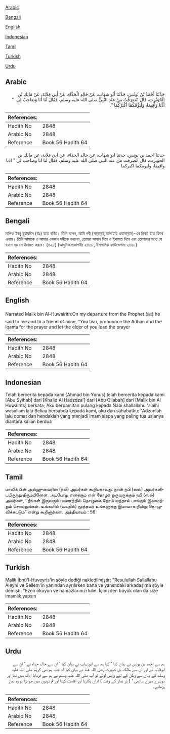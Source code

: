 [Arabic](#arabic)

[Bengali](#bengali)

[English](#english)

[Indonesian](#indonesian)

[Tamil](#tamil)

[Turkish](#turkish)

[Urdu](#urdu)

## Arabic


<div dir="rtl" lang="ar" style={{fontSize:'larger',backgroundColor:'#f8f9fa',padding:20}}>
حَدَّثَنَا أَحْمَدُ بْنُ يُونُسَ، حَدَّثَنَا أَبُو شِهَابٍ، عَنْ خَالِدٍ الْحَذَّاءِ، عَنْ أَبِي قِلاَبَةَ، عَنْ مَالِكِ بْنِ الْحُوَيْرِثِ، قَالَ انْصَرَفْتُ مِنْ عِنْدِ النَّبِيِّ صلى الله عليه وسلم، فَقَالَ لَنَا أَنَا وَصَاحِبٌ لِي ‏ "‏ أَذِّنَا وَأَقِيمَا، وَلْيَؤُمَّكُمَا أَكْبَرُكُمَا ‏"‏‏.‏
</div>
<div style={{backgroundColor:'#f8f9fa',padding:20, marginBottom: 10}}><table> <thead> <tr> <th>References:</th> <th></th> </tr> </thead> <tbody><tr><td>Hadith No</td><td>2848</td></tr><tr><td>Arabic No</td><td>2848</td></tr><tr><td>Reference</td><td>Book 56 Hadith 64</td></tr></tbody></table></div>


<div dir="rtl" lang="ar" style={{fontSize:'larger',backgroundColor:'#f8f9fa',padding:20}}>
حدثنا احمد بن يونس، حدثنا ابو شهاب، عن خالد الحذاء، عن ابي قلابة، عن مالك بن الحويرث، قال انصرفت من عند النبي صلى الله عليه وسلم، فقال لنا انا وصاحب لي " اذنا واقيما، وليومكما اكبركما
</div>
<div style={{backgroundColor:'#f8f9fa',padding:20, marginBottom: 10}}><table> <thead> <tr> <th>References:</th> <th></th> </tr> </thead> <tbody><tr><td>Hadith No</td><td>2848</td></tr><tr><td>Arabic No</td><td>2848</td></tr><tr><td>Reference</td><td>Book 56 Hadith 64</td></tr></tbody></table></div>

## Bengali


<div dir="ltr" lang="bn" style={{fontSize:'larger',backgroundColor:'#f8f9fa',padding:20}}>
মালিক ইবনু হুয়ায়রিস (রাঃ) হতে বর্ণিত। তিনি বলেন, আমি নবী (সাল্লাল্লাহু আলাইহি ওয়াসাল্লাম)-এর নিকট হতে ফিরে এলাম। তিনি আমাকে ও আমার একজন সঙ্গীকে বললেন, তোমরা আযান দিবে ও ইকামত দিবে এবং তোমাদের মধ্যে যে বয়সে বড় সে ইমামত করবে। (৬২৮) (আধুনিক প্রকাশনীঃ ২৬৩৮, ইসলামিক ফাউন্ডেশনঃ ২৬৪৮)
</div>
<div style={{backgroundColor:'#f8f9fa',padding:20, marginBottom: 10}}><table> <thead> <tr> <th>References:</th> <th></th> </tr> </thead> <tbody><tr><td>Hadith No</td><td>2848</td></tr><tr><td>Arabic No</td><td>2848</td></tr><tr><td>Reference</td><td>Book 56 Hadith 64</td></tr></tbody></table></div>

## English


<div dir="ltr" lang="en" style={{fontSize:'larger',backgroundColor:'#f8f9fa',padding:20}}>
Narrated Malik bin Al-Huwairith:On my departure from the Prophet (ﷺ) he said to me and to a friend of mine, "You two, pronounce the Adhan and the Iqama for the prayer and let the elder of you lead the prayer
</div>
<div style={{backgroundColor:'#f8f9fa',padding:20, marginBottom: 10}}><table> <thead> <tr> <th>References:</th> <th></th> </tr> </thead> <tbody><tr><td>Hadith No</td><td>2848</td></tr><tr><td>Arabic No</td><td>2848</td></tr><tr><td>Reference</td><td>Book 56 Hadith 64</td></tr></tbody></table></div>

## Indonesian


<div dir="ltr" lang="id" style={{fontSize:'larger',backgroundColor:'#f8f9fa',padding:20}}>
Telah bercerita kepada kami [Ahmad bin Yunus] telah bercerita kepada kami [Abu Syihab] dari [Khalid Al Hadzdza'] dari [Abu Qilabah] dari [Malik bin Al Huwairits] berkata; Aku berpamitan pulang kepada Nabi shallallahu 'alaihi wasallam lalu Beliau bersabda kepada kami, aku dan sahabatku: "Adzanlah lalu qomat dan hendaklah yang menjadi imam siapa yang paling tua usianya diantara kalian berdua
</div>
<div style={{backgroundColor:'#f8f9fa',padding:20, marginBottom: 10}}><table> <thead> <tr> <th>References:</th> <th></th> </tr> </thead> <tbody><tr><td>Hadith No</td><td>2848</td></tr><tr><td>Arabic No</td><td>2848</td></tr><tr><td>Reference</td><td>Book 56 Hadith 64</td></tr></tbody></table></div>

## Tamil


<div dir="ltr" lang="ta" style={{fontSize:'larger',backgroundColor:'#f8f9fa',padding:20}}>
மாலிக் பின் அல்ஹுவைரிஸ் (ரலி) அவர்கள் கூறியதாவது: நான் நபி (ஸல்) அவர்களிடமிருந்து திரும்பினேன். அப்போது எனக்கும் என் தோழர் ஒருவருக்கும் நபி (ஸல்) அவர்கள், ‘‘நீங்கள் இருவரும் பயணத்தில் தொழுகை நேரம் வந்தால் பாங்கும் இகாமத்தும் சொல்லுங்கள். உங்களில் (வயதில்) மூத்தவர் உங்களுக்கு இமாமாக நின்று தொழுவிக்கட்டும்” என்று கூறினார்கள். அத்தியாயம் : 56
</div>
<div style={{backgroundColor:'#f8f9fa',padding:20, marginBottom: 10}}><table> <thead> <tr> <th>References:</th> <th></th> </tr> </thead> <tbody><tr><td>Hadith No</td><td>2848</td></tr><tr><td>Arabic No</td><td>2848</td></tr><tr><td>Reference</td><td>Book 56 Hadith 64</td></tr></tbody></table></div>

## Turkish


<div dir="ltr" lang="tr" style={{fontSize:'larger',backgroundColor:'#f8f9fa',padding:20}}>
Malik İbnü'l-Huveyris'in şöyle dediği nakledilmiştir: "Resulullah Sallallahu Aleyhi ve Sellem'in yanından ayrılırken bana ve yanımdaki arkadaşıma şöyle demişti: "Ezen okuyun ve namazlarınızı kılın. İçinizden büyük olan da size imamlık yapsın
</div>
<div style={{backgroundColor:'#f8f9fa',padding:20, marginBottom: 10}}><table> <thead> <tr> <th>References:</th> <th></th> </tr> </thead> <tbody><tr><td>Hadith No</td><td>2848</td></tr><tr><td>Arabic No</td><td>2848</td></tr><tr><td>Reference</td><td>Book 56 Hadith 64</td></tr></tbody></table></div>

## Urdu


<div dir="rtl" lang="ur" style={{fontSize:'larger',backgroundColor:'#f8f9fa',padding:20}}>
ہم سے احمد بن یونس نے بیان کیا ‘ کہا ہم سے ابوشہاب نے بیان کیا ‘ ان سے خالد حذاء نے ‘ ان سے ابوقلابہ نے اور ان سے مالک بن حویرث رضی اللہ عنہ نے بیان کیا کہ جب ہم نبی کریم صلی اللہ علیہ وسلم کے یہاں سے وطن کے لیے واپس لوٹے تو آپ صلی اللہ علیہ وسلم نے ہم سے فرمایا ایک میں تھا اور دوسرے میرے ساتھی ‘ ( ہر نماز کے وقت ) اذان پکارنا اور اقامت کہنا اور تم دونوں میں جو بڑا ہو وہ نماز پڑھائے۔
</div>
<div style={{backgroundColor:'#f8f9fa',padding:20, marginBottom: 10}}><table> <thead> <tr> <th>References:</th> <th></th> </tr> </thead> <tbody><tr><td>Hadith No</td><td>2848</td></tr><tr><td>Arabic No</td><td>2848</td></tr><tr><td>Reference</td><td>Book 56 Hadith 64</td></tr></tbody></table></div>